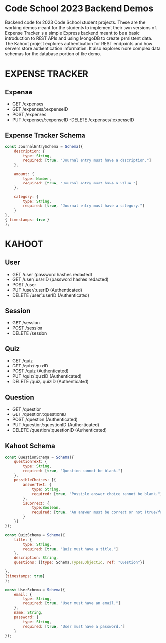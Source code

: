 # Code School 2023 Backend Demos
Backend code for 2023 Code School student projects. These are the working demos meant for the students to implement their own versions of. Expense Tracker is a simple Express backend meant to be a basic introduction to REST APIs and using MongoDB to create persistent data. The Kahoot project explores authentication for REST endpoints and how servers store authentication information. It also explores more complex data schemas for the database portion of the demo.


# EXPENSE TRACKER

## Expense
- GET /expenses
- GET /expenses/:expenseID
- POST /expenses
- PUT /expenses/:expenseID
-DELETE /expenses/:expenseID

## Expense Tracker Schema
```javascript
const JournalEntrySchema = Schema({
    description: {
        type: String,
        required: [true, "Journal entry must have a description."]
    },

    amount: {
        type: Number,
        required: [true, "Journal entry must have a value."]
    },

    category: {
        type: String,
        required: [true, "Journal entry must have a category."]
    }
},
{ timestamps: true }
);
```

# KAHOOT

## User
- GET /user (password hashes redacted)
- GET /user/:userID (password hashes redacted)
- POST /user
- PUT /user/:userID (Authenticated)
- DELETE /user/:userID (Authenticated)

## Session
- GET /session
- POST /session
- DELETE /session

## Quiz
- GET /quiz
- GET /quiz/:quizID
- POST /quiz (Authenticated)
- PUT /quiz/:quizID (Authenticated)
- DELETE /quiz/:quizID (Authenticated)

## Question
- GET /question
- GET /question/:questionID
- POST /question (Authenticated)
- PUT /question/:questionID (Authenticated)
- DELETE /question/:questionID (Authenticated)

## Kahoot Schema
```javascript
const QuestionSchema = Schema({
    questionText: {
        type: String,
        required: [true, "Question cannot be blank."]
    },
    possibleChoices: [{
        answerText: {
            type: String,
            required: [true, "Possible answer choice cannot be blank."]
        },
        isCorrect: {
            type:Boolean,
            required: [true, "An answer must be correct or not (true/false)."]
        }
    }]
});

const QuizSchema = Schema({
    title: {
        type: String,
        required: [true, "Quiz must have a title."]
    },
    description: String,
    questions: [{type: Schema.Types.ObjectId, ref: "Question"}]

},
{timestamps: true}
);

const UserSchema = Schema({
    email: {
        type: String,
        required: [true, "User must have an email."]
    },
    name: String,
    password: {
        type: String,
        required: [true, "User must have a password."]
    }
});
```

